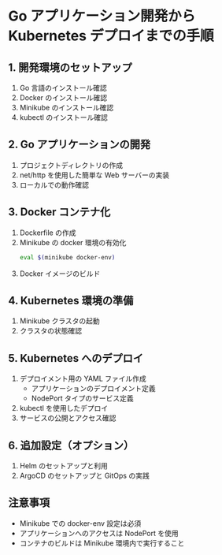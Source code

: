 # Go アプリケーション開発から Kubernetes デプロイまでの手順

## 1. 開発環境のセットアップ

1. Go 言語のインストール確認
2. Docker のインストール確認
3. Minikube のインストール確認
4. kubectl のインストール確認

## 2. Go アプリケーションの開発

1. プロジェクトディレクトリの作成
2. net/http を使用した簡単な Web サーバーの実装
3. ローカルでの動作確認

## 3. Docker コンテナ化

1. Dockerfile の作成
2. Minikube の docker 環境の有効化
   ```bash
   eval $(minikube docker-env)
   ```
3. Docker イメージのビルド

## 4. Kubernetes 環境の準備

1. Minikube クラスタの起動
2. クラスタの状態確認

## 5. Kubernetes へのデプロイ

1. デプロイメント用の YAML ファイル作成
   - アプリケーションのデプロイメント定義
   - NodePort タイプのサービス定義
2. kubectl を使用したデプロイ
3. サービスの公開とアクセス確認

## 6. 追加設定（オプション）

1. Helm のセットアップと利用
2. ArgoCD のセットアップと GitOps の実践

## 注意事項

- Minikube での docker-env 設定は必須
- アプリケーションへのアクセスは NodePort を使用
- コンテナのビルドは Minikube 環境内で実行すること
